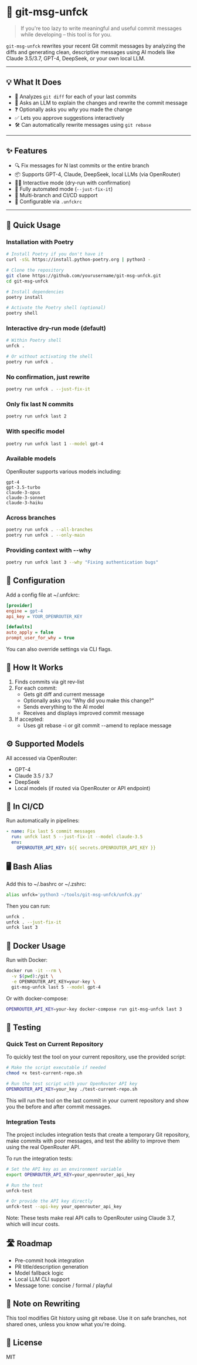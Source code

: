 # 🧠 git-msg-unfck

> If you're too lazy to write meaningful and useful commit messages while developing – this tool is for you.

`git-msg-unfck` rewrites your recent Git commit messages by analyzing the diffs and generating clean, descriptive messages using AI models like Claude 3.5/3.7, GPT-4, DeepSeek, or your own local LLM.

---

## 💡 What It Does

- 📄 Analyzes `git diff` for each of your last commits
- 🤖 Asks an LLM to explain the changes and rewrite the commit message
- ❓ Optionally asks you *why* you made the change
- ✅ Lets you approve suggestions interactively
- 🛠️ Can automatically rewrite messages using `git rebase`

---

## ✨ Features

- 🔍 Fix messages for N last commits or the entire branch
- 📦 Supports GPT-4, Claude, DeepSeek, local LLMs (via OpenRouter)
- 🧑‍💻 Interactive mode (dry-run with confirmation)
- 🤖 Fully automated mode (`--just-fix-it`)
- 🌿 Multi-branch and CI/CD support
- 🧩 Configurable via `.unfckrc`

---

## 🚀 Quick Usage

### Installation with Poetry

```bash
# Install Poetry if you don't have it
curl -sSL https://install.python-poetry.org | python3 -

# Clone the repository
git clone https://github.com/yourusername/git-msg-unfck.git
cd git-msg-unfck

# Install dependencies
poetry install

# Activate the Poetry shell (optional)
poetry shell
```

### Interactive dry-run mode (default)

```bash
# Within Poetry shell
unfck .

# Or without activating the shell
poetry run unfck .
```

### No confirmation, just rewrite

```bash
poetry run unfck . --just-fix-it
```

### Only fix last N commits

```bash
poetry run unfck last 2
```

### With specific model

```bash
poetry run unfck last 1 --model gpt-4
```

### Available models

OpenRouter supports various models including:
```
gpt-4
gpt-3.5-turbo
claude-3-opus
claude-3-sonnet
claude-3-haiku
```

### Across branches

```bash
poetry run unfck . --all-branches
poetry run unfck . --only-main
```

### Providing context with --why

```bash
poetry run unfck last 3 --why "Fixing authentication bugs"
```

## 🔧 Configuration

Add a config file at ~/.unfckrc:

```ini
[provider]
engine = gpt-4
api_key = YOUR_OPENROUTER_KEY

[defaults]
auto_apply = false
prompt_user_for_why = true
```

You can also override settings via CLI flags.

## 🧠 How It Works

1. Finds commits via git rev-list
2. For each commit:
   - Gets git diff and current message
   - Optionally asks you "Why did you make this change?"
   - Sends everything to the AI model
   - Receives and displays improved commit message
3. If accepted:
   - Uses git rebase -i or git commit --amend to replace message

## ⚙️ Supported Models

All accessed via OpenRouter:

- GPT-4
- Claude 3.5 / 3.7
- DeepSeek
- Local models (if routed via OpenRouter or API endpoint)

## 🧪 In CI/CD

Run automatically in pipelines:

```yaml
- name: Fix last 5 commit messages
  run: unfck last 5 --just-fix-it --model claude-3.5
  env:
    OPENROUTER_API_KEY: ${{ secrets.OPENROUTER_API_KEY }}
```

## 🖥️ Bash Alias

Add this to ~/.bashrc or ~/.zshrc:

```bash
alias unfck='python3 ~/tools/git-msg-unfck/unfck.py'
```

Then you can run:

```bash
unfck .
unfck . --just-fix-it
unfck last 3
```

## 🐳 Docker Usage

Run with Docker:

```bash
docker run -it --rm \
  -v $(pwd):/git \
  -e OPENROUTER_API_KEY=your-key \
  git-msg-unfck last 5 --model gpt-4
```

Or with docker-compose:

```bash
OPENROUTER_API_KEY=your-key docker-compose run git-msg-unfck last 3
```

## 🧪 Testing

### Quick Test on Current Repository

To quickly test the tool on your current repository, use the provided script:

```bash
# Make the script executable if needed
chmod +x test-current-repo.sh

# Run the test script with your OpenRouter API key
OPENROUTER_API_KEY=your_key ./test-current-repo.sh
```

This will run the tool on the last commit in your current repository and show you the before and after commit messages.

### Integration Tests

The project includes integration tests that create a temporary Git repository, make commits with poor messages, and test the ability to improve them using the real OpenRouter API.

To run the integration tests:

```bash
# Set the API key as an environment variable
export OPENROUTER_API_KEY=your_openrouter_api_key

# Run the test
unfck-test

# Or provide the API key directly
unfck-test --api-key your_openrouter_api_key
```

Note: These tests make real API calls to OpenRouter using Claude 3.7, which will incur costs.

## 🛣️ Roadmap

- Pre-commit hook integration
- PR title/description generation
- Model fallback logic
- Local LLM CLI support
- Message tone: concise / formal / playful

## 🙈 Note on Rewriting

This tool modifies Git history using git rebase. Use it on safe branches, not shared ones, unless you know what you're doing.

## 📜 License

MIT
